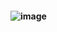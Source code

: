 






#### ![image](https://github.com/user-attachments/assets/01d513f8-9120-4a99-8627-d02ed700a5bd)






